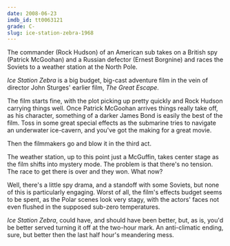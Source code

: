 ```yaml
---
date: 2008-06-23
imdb_id: tt0063121
grade: C-
slug: ice-station-zebra-1968
---
```


The commander (Rock Hudson) of an American sub takes on a British spy (Patrick McGoohan) and a Russian defector (Ernest Borgnine) and races the Soviets to a weather station at the North Pole.

_Ice Station Zebra_ is a big budget, big-cast adventure film in the vein of director John Sturges' earlier film, <span data-imdb-id="tt0057115">_The Great Escape_</span>.

The film starts fine, with the plot picking up pretty quickly and Rock Hudson carrying things well. Once Patrick McGoohan arrives things really take off, as his character, something of a darker James Bond is easily the best of the film. Toss in some great special effects as the submarine tries to navigate an underwater ice-cavern, and you've got the making for a great movie.

Then the filmmakers go and blow it in the third act.

The weather station, up to this point just a McGuffin, takes center stage as the film shifts into mystery mode. The problem is that there's no tension. The race to get there is over and they won. What now?

Well, there's a little spy drama, and a standoff with some Soviets, but none of this is particularly engaging. Worst of all, the film's effects budget seems to be spent, as the Polar scenes look very stagy, with the actors' faces not even flushed in the supposed sub-zero temperatures.

_Ice Station Zebra_, could have, and should have been better, but, as is, you'd be better served turning it off at the two-hour mark. An anti-climatic ending, sure, but better then the last half hour's meandering mess.
